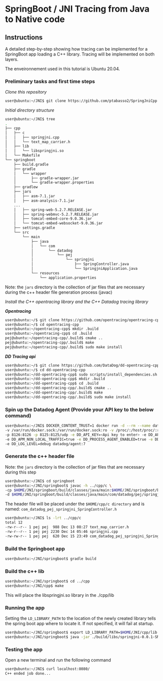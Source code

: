 # SpringBoot / JNI Tracing from Java to Native code

## Instructions


A detailed step-by-step showing how tracing can be implemented for a SpringBoot app loading a C++ library.
Tracing will be implemented on both layers.

The enveironnement used in this tutorial is Ubuntu 20.04.

### Preliminary tasks and first time steps


*Clone this repository*

```sh
user@ubuntu:~/JNI$ git clone https://github.com/ptabasso2/SpringJniCpp
```

*Initial directory structure*

```sh
user@ubuntu:~/JNI$ tree
.
├── cpp
│   ├── c
│   │   ├── springjni.cpp
│   │   └── text_map_carrier.h
│   ├── lib
│   │   └── libspringjni.so
│   └── Makefile
└── springboot
    ├── build.gradle
    ├── gradle
    │   └── wrapper
    │       ├── gradle-wrapper.jar
    │       └── gradle-wrapper.properties
    ├── gradlew
    ├── jars
    │   ├── asm-7.1.jar
    │   ├── asm-analysis-7.1.jar
    ...
    │   ├── spring-web-5.2.7.RELEASE.jar
    │   ├── spring-webmvc-5.2.7.RELEASE.jar
    │   ├── tomcat-embed-core-9.0.36.jar
    │   └── tomcat-embed-websocket-9.0.36.jar
    ├── settings.gradle
    └── src
        └── main
            ├── java
            │   └── com
            │       └── datadog
            │           └── pej
            │               └── springjni
            │                   ├── SpringController.java
            │                   └── SpringjniApplication.java
            └── resources
                └── application.properties

```

Note: the `jars` directory is the collection of jar files that are necessary during the c++ header file generation process (javac) 



*Install the C++ opentracing library and the C++ Datadog tracing library*

***Opentracing***

```sh
user@ubuntu:~/$ git clone https://github.com/opentracing/opentracing-cpp.git
user@ubuntu:~/$ cd opentracing-cpp
user@ubuntu:~/opentracing-cpp$ mkdir .build
user@ubuntu:~/opentracing-cpp$ cd .build
pej@ubuntu:~/opentracing-cpp/.build$ cmake ..
pej@ubuntu:~/opentracing-cpp/.build$ make
pej@ubuntu:~/opentracing-cpp/.build$ sudo make install
```

***DD Tracing api***

```sh
user@ubuntu:~/$ git clone https://github.com/DataDog/dd-opentracing-cpp
user@ubuntu:~/$ cd dd-opentracing-cpp
user@ubuntu:~/dd-opentracing-cpp$ sudo scripts/install_dependencies.sh
user@ubuntu:~/dd-opentracing-cpp$ mkdir .build
user@ubuntu:~/dd-opentracing-cpp$ cd .build
user@ubuntu:~/dd-opentracing-cpp/.build$ cmake ..
user@ubuntu:~/dd-opentracing-cpp/.build$ make
user@ubuntu:~/dd-opentracing-cpp/.build$ sudo make install
```


### Spin up the Datadog Agent (Provide your API key  to the  below command)


```sh
user@ubuntu:~/JNI$ DOCKER_CONTENT_TRUST=1 docker run -d --rm --name datadog_agent -h datadog \ 
-v /var/run/docker.sock:/var/run/docker.sock:ro -v /proc/:/host/proc/:ro -v /sys/fs/cgroup/:/host/sys/fs/cgroup:ro \
-p 8126:8126 -p 8125:8125/udp -e DD_API_KEY=<Api key to enter> -e DD_APM_ENABLED=true \
-e DD_APM_NON_LOCAL_TRAFFIC=true -e DD_PROCESS_AGENT_ENABLED=true -e DD_DOGSTATSD_NON_LOCAL_TRAFFIC="true" \ 
-e DD_LOG_LEVEL=debug datadog/agent:7
```


### Generate the c++ header file

Note: the `jars` directory is the collection of jar files that are necessary during this step

```sh
user@ubuntu:~/JNI$ cd springboot 
user@ubuntu:~/JNI/springboot$ javac -h ../cpp/c \
-cp $HOME/JNI/springboot/build/classes/java/main:$HOME/JNI/springboot/build/resources/main:jars/* \
-d $HOME/JNI/springboot/build/classes/java/main/com/datadog/pej/springjni src/main/java/com/datadog/pej/springjni/SpringController.java
```

The header file will be placed under the `$HOME/cpp/c directory` and is named: `com_datadog_pej_springjni_SpringController.h`

```sh
user@ubuntu:~/JNI$ ls -lrt ../cpp/c
total 12
-rw-r--r-- 1 pej pej  988 Dec 13 08:27 text_map_carrier.h
-rw-r--r-- 1 pej pej 2230 Dec 14 05:46 springjni.cpp
-rw-rw-r-- 1 pej pej  620 Dec 15 23:49 com_datadog_pej_springjni_SpringController.h
```


### Build the Springboot app

```sh
user@ubuntu:~/JNI/springboot$ gradle build
```

### Build the c++ lib

```sh
user@ubuntu:~/JNI/springboot$ cd ../cpp
user@ubuntu:~/JNI/cpp$ make
```

This will place the libspringjni.so library in the ./cpp/lib

### Running the app

Setting the `LD_LIBRARY_PATH` to the location of the newly created library tells the spring boot app where to locate it.
If not specified, it will fail at startup. 

```sh
user@ubuntu:~/JNI/springboot$ export LD_LIBRARY_PATH=$HOME/JNI/cpp/lib
user@ubuntu:~/JNI/springboot$ java -jar ./build/libs/springjni-0.0.1-SNAPSHOT.jar
```

### Testing the app

Open a new terminal and run the following command

```sh
user@ubuntu:~/JNI$ curl localhost:8080/
C++ ended job done...
```

